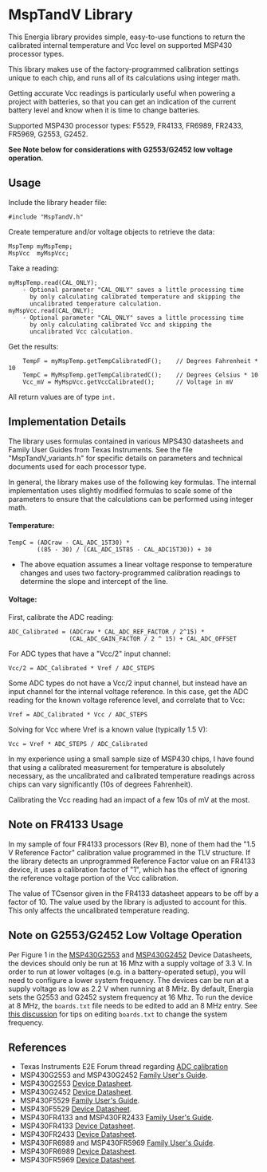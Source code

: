 MspTandV Library
====================

This Energia library provides simple, easy-to-use functions to return the
calibrated internal temperature and Vcc level on supported MSP430 processor types.

This library makes use of the factory-programmed calibration settings unique to
each chip, and runs all of its calculations using integer math.

Getting accurate Vcc readings is particularly useful when powering a project
with batteries, so that you can get an indication of the current battery level
and know when it is time to change batteries.

Supported MSP430 processor types: F5529, FR4133, FR6989, FR2433, FR5969, G2553, G2452.

**See Note below for considerations with G2553/G2452 low voltage operation.**

Usage
-----

Include the library header file:

    #include "MspTandV.h"

Create temperature and/or voltage objects to retrieve the data:

    MspTemp myMspTemp;
    MspVcc  myMspVcc;

Take a reading:

    myMspTemp.read(CAL_ONLY);
        - Optional parameter "CAL_ONLY" saves a little processing time
          by only calculating calibrated temperature and skipping the
          uncalibrated temperature calculation.
    myMspVcc.read(CAL_ONLY);
        - Optional parameter "CAL_ONLY" saves a little processing time
          by only calculating calibrated Vcc and skipping the
          uncalibrated Vcc calculation.

Get the results:

        TempF = myMspTemp.getTempCalibratedF();    // Degrees Fahrenheit * 10
        TempC = MyMspTemp.getTempCalibratedC();    // Degrees Celsius * 10
        Vcc_mV = MyMspVcc.getVccCalibrated();      // Voltage in mV

All return values are of type `int.`

Implementation Details
----------------------

The library uses formulas contained in various MPS430 datasheets and Family
User Guides from Texas Instruments. See the file "MspTandV_variants.h" for
specific details on parameters and technical documents used for each
processor type.

In general, the library makes use of the following key formulas. The internal implementation uses slightly modified formulas to scale some of the parameters to ensure that the calculations can be performed using integer math.

#### Temperature: ####

    TempC = (ADCraw - CAL_ADC_15T30) *
            ((85 - 30) / (CAL_ADC_15T85 - CAL_ADC15T30)) + 30

* The above equation assumes a linear voltage response to temperature changes
and uses two factory-programmed calibration readings to determine the slope
and intercept of the line.

#### Voltage: ####

First, calibrate the ADC reading:

    ADC_Calibrated = (ADCraw * CAL_ADC_REF_FACTOR / 2^15) *
                     (CAL_ADC_GAIN_FACTOR / 2 ^ 15) + CAL_ADC_OFFSET

For ADC types that have a "Vcc/2" input channel:

    Vcc/2 = ADC_Calibrated * Vref / ADC_STEPS

Some ADC types do not have a Vcc/2 input channel, but instead have
an input channel for the internal voltage reference. In this case, get
the ADC reading for the known voltage reference level, and correlate
that to Vcc:

    Vref = ADC_Calibrated * Vcc / ADC_STEPS

Solving for Vcc where Vref is a known value (typically 1.5 V):

    Vcc = Vref * ADC_STEPS / ADC_Calibrated

In my experience using a small sample size of MSP430 chips, I have found
that using a calibrated measurement for temperature is
absolutely necessary, as the uncalibrated and calibrated temperature readings
across chips can vary significantly (10s of degrees Fahrenheit).

Calibrating the Vcc reading had an impact of a few 10s of mV at the most.

Note on FR4133 Usage
--------------------

In my sample of four FR4133 processors (Rev B), none of them had the "1.5 V
Reference Factor" calibration value programmed in the TLV structure. If the
library detects an unprogrammed Reference Factor value on an FR4133 device, it uses a calibration factor of "1", which has the effect of ignoring the reference voltage portion of the Vcc calibration.

The value of TCsensor given in the FR4133 datasheet appears to be off
by a factor of 10. The value used by the library is adjusted to account
for this. This only affects the uncalibrated temperature reading.

Note on G2553/G2452 Low Voltage Operation
-----------------------------------------

Per Figure 1 in the [MSP430G2553][1] and [MSP430G2452][2] Device Datasheets, the devices should only be run at 16 Mhz with a supply voltage of 3.3 V. In order to run at lower voltages (e.g. in a battery-operated setup), you will need to configure a lower system frequency. The devices can be run at a supply voltage as low as 2.2 V when running at 8 MHz. By default, Energia sets the G2553 and G2452 system frequency at 16 Mhz. To run the device at 8 MHz, the `boards.txt` file needs to be edited to add an 8 MHz entry. See [this discussion](https://forum.43oh.com/topic/4094-msp430g2553-1mhz-or-16mhz-how-to-set-it/)
for tips on editing `boards.txt` to change the system frequency.

References
----------

+ Texas Instruments E2E Forum thread regarding [ADC calibration](https://e2e.ti.com/support/microcontrollers/msp430/f/166/t/204428)
+ MSP430G2553 and MSP430G2452 [Family User's Guide](http://www.ti.com/lit/ug/slau144j/slau144j.pdf).
+ MSP430G2553 [Device Datasheet][1].
+ MSP430G2452 [Device Datasheet][2].
+ MSP430F5529 [Family User's Guide](http://www.ti.com/lit/pdf/slau208).
+ MSP430F5529 [Device Datasheet](http://www.ti.com/lit/ds/symlink/msp430f5529.pdf).
+ MSP430FR4133 and MSP430FR2433 [Family User's Guide](http://www.ti.com/lit/ug/slau445g/slau445g.pdf).
+ MSP430FR4133 [Device Datasheet](http://www.ti.com/lit/ds/symlink/msp430fr4133.pdf).
+ MSP430FR2433 [Device Datasheet](http://www.ti.com/lit/ds/symlink/msp430fr2433.pdf).
+ MSP430FR6989 and MSP430FR5969 [Family User's Guide](http://www.ti.com/lit/ug/slau367o/slau367o.pdf).
+ MSP430FR6989 [Device Datasheet](http://www.ti.com/lit/ds/symlink/msp430fr6989.pdf).
+ MSP430FR5969 [Device Datasheet](http://www.ti.com/lit/ds/symlink/msp430fr5969.pdf).

[1]: http://www.ti.com/lit/ds/symlink/msp430g2553.pdf
[2]: http://www.ti.com/lit/ds/symlink/msp430g2112.pdf
